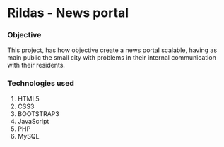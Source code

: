 # Rildas - News portal

### Objective
This project, has how objective create a news portal scalable, having as main public the small city with problems in their internal communication with their residents.

### Technologies used

1. HTML5
1. CSS3
1. BOOTSTRAP3
1. JavaScript
1. PHP
1. MySQL
